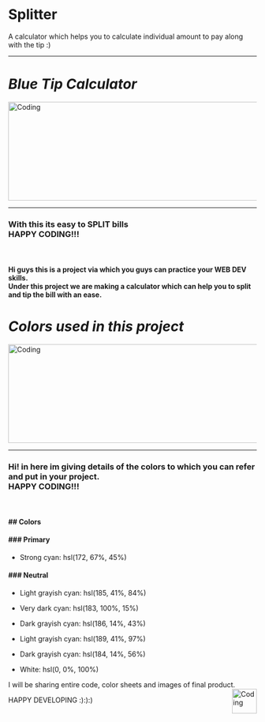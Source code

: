 # Splitter
A calculator which helps you to calculate individual amount to pay along with the tip :)


<hr>
 <h1><b> <i> Blue Tip Calculator </i> </b></h1> 
<img align="center" alt="Coding" height="200" width="1000" src="https://media.giphy.com/media/l378zXQJQU764E4ow/giphy.gif">
<hr>

<h3>With this <SPLITTER> its easy to <b>SPLIT</b> bills <br> <b> HAPPY CODING!!!</b></h3>

<BR>
<H4>  Hi guys this is a project via which you guys can practice your WEB DEV  skills. <br>Under this project we are making a calculator which can help you to split and tip       the bill with an ease. </H4>




 <h1><b> <i> Colors used in this project </i> </b></h1> 
<img align="center" alt="Coding" height="200" width="1000" src="https://media.giphy.com/media/xTiTniuHdUjpOlNo1q/giphy.gif">
<hr>
<h3>Hi! in here im giving details of the colors to which you can refer and put in your project. <br> <b> HAPPY CODING!!!</b></h3>

<BR>
<H4>## Colors </H4>

<H4>### Primary</H4>

- Strong cyan: hsl(172, 67%, 45%)

<H4>### Neutral</H4>

- Light grayish cyan: hsl(185, 41%, 84%)
- Very dark cyan: hsl(183, 100%, 15%)
- Dark grayish cyan: hsl(186, 14%, 43%)
- Light grayish cyan: hsl(189, 41%, 97%)
- Dark grayish cyan: hsl(184, 14%, 56%)

- White: hsl(0, 0%, 100%)

 <p> I will be sharing entire code, color sheets and images of final product. <Br> <img align="RIGHT" alt="Coding" height="50" width="50" src="https://user-images.githubusercontent.com/72547243/127297452-b1286088-3aa7-4b28-b2f2-129602b9b365.png">

 HAPPY DEVELOPING :):):) </p>
